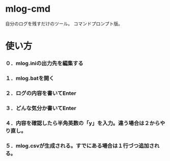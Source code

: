 # mlog-cmd
自分のログを残すだけのツール。
コマンドプロンプト版。

# 使い方
### ０．mlog.iniの出力先を編集する
### １．mlog.batを開く
### ２．ログの内容を書いてEnter
### ３．どんな気分か書いてEnter
### ４．内容を確認したら半角英数の「y」を入力。違う場合は２からやり直し。
### ５．mlog.csvが生成される。すでにある場合は１行づつ追加される。
